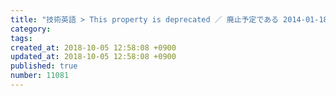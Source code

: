 ```yaml
---
title: "技術英語 > This property is deprecated ／ 廃止予定である 2014-01-18"
category: 
tags: 
created_at: 2018-10-05 12:58:08 +0900
updated_at: 2018-10-05 12:58:08 +0900
published: true
number: 11081
---
```



